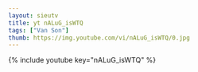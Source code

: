 ```yaml
--- 
layout: sieutv
title: yt nALuG_isWTQ
tags: ["Van Son"]
thumb: https://img.youtube.com/vi/nALuG_isWTQ/0.jpg
---
```

{% include youtube key="nALuG_isWTQ" %} 
